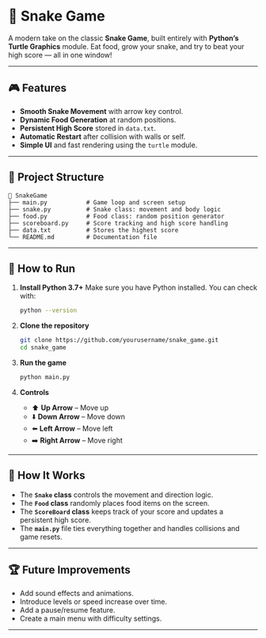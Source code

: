 # 🐍 Snake Game

A modern take on the classic **Snake Game**, built entirely with **Python’s Turtle Graphics** module.
Eat food, grow your snake, and try to beat your high score — all in one window!

---

## 🎮 Features

* **Smooth Snake Movement** with arrow key control.
* **Dynamic Food Generation** at random positions.
* **Persistent High Score** stored in `data.txt`.
* **Automatic Restart** after collision with walls or self.
* **Simple UI** and fast rendering using the `turtle` module.

---

## 🧩 Project Structure

```
📁 SnakeGame
├── main.py           # Game loop and screen setup
├── snake.py          # Snake class: movement and body logic
├── food.py           # Food class: random position generator
├── scoreboard.py     # Score tracking and high score handling
├── data.txt          # Stores the highest score
└── README.md         # Documentation file
```

---

## 🚀 How to Run

1. **Install Python 3.7+**
   Make sure you have Python installed. You can check with:

   ```bash
   python --version
   ```

2. **Clone the repository**

   ```bash
   git clone https://github.com/yourusername/snake_game.git
   cd snake_game
   ```

3. **Run the game**

   ```bash
   python main.py
   ```

4. **Controls**

   * ⬆️ **Up Arrow** – Move up
   * ⬇️ **Down Arrow** – Move down
   * ⬅️ **Left Arrow** – Move left
   * ➡️ **Right Arrow** – Move right

---

## 🧠 How It Works

* The **`Snake` class** controls the movement and direction logic.
* The **`Food` class** randomly places food items on the screen.
* The **`ScoreBoard` class** keeps track of your score and updates a persistent high score.
* The **`main.py`** file ties everything together and handles collisions and game resets.

---

## 🏆 Future Improvements

* Add sound effects and animations.
* Introduce levels or speed increase over time.
* Add a pause/resume feature.
* Create a main menu with difficulty settings.

---
